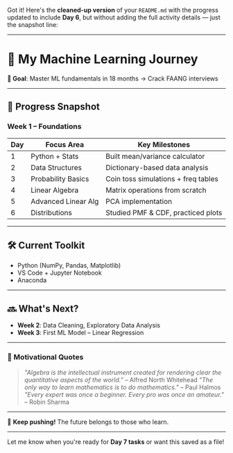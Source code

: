 Got it! Here's the **cleaned-up version** of your `README.md` with the progress updated to include **Day 6**, but without adding the full activity details — just the snapshot line:

---

# 🚀 My Machine Learning Journey

**🎯 Goal**: Master ML fundamentals in 18 months → Crack FAANG interviews

---

## 📅 Progress Snapshot

### **Week 1 – Foundations**

| Day | Focus Area          | Key Milestones                      |
| --- | ------------------- | ----------------------------------- |
| 1   | Python + Stats      | Built mean/variance calculator      |
| 2   | Data Structures     | Dictionary-based data analysis      |
| 3   | Probability Basics  | Coin toss simulations + freq tables |
| 4   | Linear Algebra      | Matrix operations from scratch      |
| 5   | Advanced Linear Alg | PCA implementation                  |
| 6   | Distributions       | Studied PMF & CDF, practiced plots  |

---

## 🛠️ Current Toolkit

* Python (NumPy, Pandas, Matplotlib)
* VS Code + Jupyter Notebook
* Anaconda

---

## 🔜 What's Next?

* **Week 2**: Data Cleaning, Exploratory Data Analysis
* **Week 3**: First ML Model – Linear Regression

---

### 💬 Motivational Quotes

> *"Algebra is the intellectual instrument created for rendering clear the quantitative aspects of the world."* – Alfred North Whitehead
> *"The only way to learn mathematics is to do mathematics."* – Paul Halmos
> *"Every expert was once a beginner. Every pro was once an amateur."* – Robin Sharma

---

🚀 **Keep pushing!** The future belongs to those who learn.

---

Let me know when you're ready for **Day 7 tasks** or want this saved as a file!
